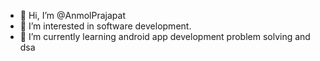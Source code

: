- 👋 Hi, I’m @AnmolPrajapat
- 👀 I’m interested in software development.
- 🌱 I’m currently learning android app development
problem solving and dsa 
<!---
AnmolPrajapat/AnmolPrajapat is a ✨ special ✨ repository because its `README.md` (this file) appears on your GitHub profile.
You can click the Preview link to take a look at your changes.
--->
